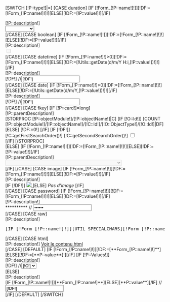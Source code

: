 [SWITCH [!P::type!]|=]
        [CASE duration]
        [IF [!Form_[!P::name!]!]][!DF:=[!Form_[!P::name!]!]!][ELSE][!DF:=[!P::value!]!][/IF]
<div class="form-group group-[!P::name!] [IF [!Error_[!P::name!]!]] has-error[/IF]">
    <label class="col-sm-6 control-label">[!P::description!]</label>
    <div class="col-sm-6 form-value">
        <select class="form-control" id="Form_[!P::name!][]" name="Form_[!P::name!]">
            <option value=""></option>
            <option value="30" [IF [!DF!]=30]selected="selected"[/IF]>30 minutes</option>
        <option value="60" [IF [!DF!]=60]selected="selected"[/IF]>1 heure</option>
    <option value="90" [IF [!DF!]=90]selected="selected"[/IF]>1 heure 30</option>
<option value="120" [IF [!DF!]=120]selected="selected"[/IF]>2 heures</option>
<option value="180" [IF [!DF!]=180]selected="selected"[/IF]>3 heures</option>
<option value="360" [IF [!DF!]=360]selected="selected"[/IF]>6 heures</option>
<option value="480" [IF [!DF!]=480]selected="selected"[/IF]>8 heures</option>
<option value="720" [IF [!DF!]=720]selected="selected"[/IF]>12 heures</option>
<option value="1440" [IF [!DF!]=1440]selected="selected"[/IF]>1 jour</option>
<option value="2880" [IF [!DF!]=2880]selected="selected"[/IF]>2 jours</option>
<option value="10080" [IF [!DF!]=10080]selected="selected"[/IF]>1 semaine</option>
<option value="20160" [IF [!DF!]=20160]selected="selected"[/IF]>2 semaines</option>
<option value="43200" [IF [!DF!]=43200]selected="selected"[/IF]>1 mois</option>
<option value="86400" [IF [!DF!]=86400]selected="selected"[/IF]>2 mois</option>
<option value="129600" [IF [!DF!]=129600]selected="selected"[/IF]>3 mois</option>
<option value="262800" [IF [!DF!]=262800]selected="selected"[/IF]>6 mois</option>
<option value="525600" [IF [!DF!]=525600]selected="selected"[/IF]>1 an</option>
        </select>
        </div>
        </div>
        [/CASE]
        [CASE boolean]
        [IF [!Form_[!P::name!]!]][!DF:=[!Form_[!P::name!]!]!][ELSE][!DF:=[!P::value!]!][/IF]
<div class="form-group group-[!P::name!] [IF [!Error_[!P::name!]!]] has-error[/IF]">
<label class="col-sm-6 control-label">[!P::description!]</label>
<div class="col-sm-6 form-value">
    <input type="checkbox" name="Form_[!P::name!]" [IF [!DF!]]checked="checked"[/IF] class="switch" value="1" disabled="disabled">
</div>
</div>
        [/CASE]
        [CASE datetime]
        [IF [!Form_[!P::name!]!]>0][!DF:=[!Form_[!P::name!]!]!][ELSE][!DF:=[!Utils::getDate(d/m/Y H:i,[!P::value!])!]!][/IF]
<div class="form-group group-[!P::name!] [IF [!Error_[!P::name!]!]] has-error[/IF]">
<label class="col-sm-6 control-label">[!P::description!]</label>
<div class="col-sm-6 form-value">
    [!DF!]
    //<input type="text" class="form-control datetimepicker" id="inputDate" placeholder="Sélectionnez une date" value="[!DF!]"  name="Form_[!P::name!]">
</div>
</div>
        [/CASE]
        [CASE date]
        [IF [!Form_[!P::name!]!]>0][!DF:=[!Form_[!P::name!]!]!][ELSE][!DF:=[!Utils::getDate(d/m/Y,[!P::value!])!]!][/IF]
<div class="form-group group-[!P::name!] [IF [!Error_[!P::name!]!]] has-error[/IF]">
<label class="col-sm-6 control-label">[!P::description!]</label>
<div class="col-sm-6 form-value">
    [!DF!]
    //<input type="text" class="form-control datepicker" id="inputDate" placeholder="Sélectionnez une date" value="[!DF!]"  name="Form_[!P::name!]">
</div>
</div>
        [/CASE]
        [CASE fkey]
        [IF [!P::card!]=long]
<div class="form-group group-[!P::name!] [IF [!Error_[!P::name!]!]] has-error[/IF]">
<label class="col-sm-12 control-label">[!P::parentDescription!]</label>
<div class="col-sm-12 form-value">
    <div class="row">
        [STORPROC [!P::objectModule!]/[!P::objectName!]|C]
        [IF [!O::Id!]]
        [COUNT [!P::objectModule!]/[!P::objectName!]/[!C::Id!]/[!O::ObjectType!]/[!O::Id!]|DF]
        [ELSE]
        [!DF:=0!]
        [/IF]
        [IF [!DF!]]
        <div class="col-md-12" style="overflow: hidden;">
            [!C::getFirstSearchOrder()!] [!C::getSecondSearchOrder()!]
            <input type="checkbox" name="Form_[!P::name!][]" [IF [!DF!]]checked="checked"[/IF] class="switch " value="[!C::Id!]">
        </div>
        [/IF]
        [/STORPROC]
    </div>
</div>
</div>
        [ELSE]
        [IF [!Form_[!P::name!]!]][!DF:=[!Form_[!P::name!]!]!][ELSE][!DF:=[!P::value!]!][/IF]
<div class="form-group group-[!P::name!] [IF [!Error_[!P::name!]!]] has-error[/IF]">
<label class="col-sm-6 control-label">[!P::parentDescription!]</label>
<div class="col-sm-6 form-value">
    <select class="form-control" id="Form_[!P::name!][]" name="Form_[!P::name!]" disabled="disabled">
        <option value=""></option>
        [STORPROC [!P::objectModule!]/[!P::objectName!]|C]
        <option value="[!C::Id!]" [IF [!DF!]=[!C::Id!]]selected="selected"[/IF]>[!C::getFirstSearchOrder()!] [!C::getSecondSearchOrder()!]</option>
    [/STORPROC]
</select>
</div>
        </div>
        [/IF]
        [/CASE]
        [CASE image]
            [IF [!Form_[!P::name!]!]][!DF:=[!Form_[!P::name!]!]!][ELSE][!DF:=[!P::value!]!][/IF]
            <div class="form-group group-[!P::name!] [IF [!Error_[!P::name!]!]] has-error[/IF]">
                <label for="Form_[!P::name!]" class="col-sm-6 control-label">[!P::description!]</label>
                <div class="col-sm-6 form-value">
                    [IF [!DF!]]
                        <a href="/[!DF!]" title="[!P::description!]" id="Form_[!P::name!]_lightbox" data-gallery>
                            <img src="/[!DF!]"   class="img-responsive" style="max-height: 200px;"/>
                        </a>
                    [ELSE]
                    <i>Pas d'image</i>
                    [/IF]
                </div>
            </div>
        [/CASE]
        [CASE password]
        [IF [!Form_[!P::name!]!]][!DF:=[!Form_[!P::name!]!]!][ELSE][!DF:=[!P::value!]!][/IF]
<div class="form-group group-[!P::name!] [IF [!Error_[!P::name!]!]] has-error[/IF]">
<label for="Form_[!P::name!]" class="col-sm-6 control-label">[!P::description!]</label>
<div class="col-sm-6 form-value">
    **********
    //                    <input type="password" class="form-control" id="Form_[!P::name!]" name="Form_[!P::name!]" placeholder="" value="[!DF!]">
</div>
</div>
        [/CASE]
        [CASE raw]
<div class="form-group group-[!P::name!] [IF [!Error_[!P::name!]!]] has-error[/IF]">
<label for="Form_[!P::name!]" class="control-label">[!P::description!]</label>
<div>
    <pre class="prettyprint">[IF [!Form_[!P::name!]!]][UTIL SPECIALCHARS][!Form_[!P::name!]!][/UTIL][ELSE][UTIL SPECIALCHARS][!P::value!][/UTIL][/IF]</pre>
</div>
</div>
        [/CASE]
        [CASE html]
<div class="form-group group-[!P::name!] [IF [!Error_[!P::name!]!]] has-error[/IF]">
<label for="Form_[!P::name!]" class="control-label">[!P::description!]</label>
<a href="#nogo" class="btn btn-primary pull-right" id="showHtml[!P::name!]">Voir le contenu html</a>
<div style="display: none;" id="html[!P::name!]">
    [IF [**Form_[!P::name!]**]][**Form_[!P::name!]**][ELSE][**P::value**][/IF]
</div>
<script>
    var $t = [];
    $t['[!P::name!]'] = false;
    $('#showHtml[!P::name!]').click(function () {
        if (!$t['[!P::name!]']) {
            $('#html[!P::name!]').css('display', 'initial');
            $('#showHtml[!P::name!]').html('Cacher le contenu html');
            $t['[!P::name!]']=true;
        }else{
            $('#html[!P::name!]').css('display', 'none');
            $('#showHtml[!P::name!]').html('Voir le contenu html');
            $t['[!P::name!]']=false;
        }
    });
</script>
</div>
        [/CASE]
        [DEFAULT]
        [IF [!Form_[!P::name!]!]][!DF:=[**Form_[!P::name!]!]**][ELSE][!DF:=[**P::value**]!][/IF]
        [IF [!P::Values!]]
<div class="form-group group-[!P::name!] [IF [!Error_[!P::name!]!]] has-error[/IF]">
<label class="col-sm-6 control-label">[!P::description!]</label>
<div class="col-sm-6 form-value">
    [!DF!]
    //<select class="form-control" id="Form_[!P::name!]" name="Form_[!P::name!]">
    //    [STORPROC [!P::Values!]|C]
    //    <option value="[!C!]" [IF [!DF!]=[!C!]]selected="selected"[/IF]>[!C!]</option>
    //    [/STORPROC]
    //</select>
</div>
        </div>
        [ELSE]
<div class="form-group group-[!P::name!] [IF [!Error_[!P::name!]!]] has-error[/IF]">
<label for="Form_[!P::name!]" class="col-sm-6 control-label">[!P::description!]</label>
<div class="col-sm-6 form-value">
    [IF [!Form_[!P::name!]!]][**Form_[!P::name!]**][ELSE][**P::value**][/IF]
    //<input type="text" class="form-control" id="Form_[!P::name!]" name="Form_[!P::name!]" placeholder="" value="[!DF!]">
</div>
</div>
        [/IF]
        [/DEFAULT]
        [/SWITCH]